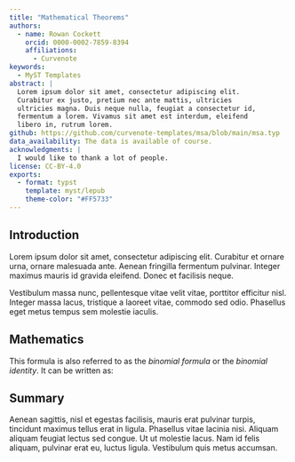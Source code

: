 ```yaml
---
title: "Mathematical Theorems"
authors:
  - name: Rowan Cockett
    orcid: 0000-0002-7859-8394
    affiliations:
      - Curvenote
keywords:
  - MyST Templates
abstract: |
  Lorem ipsum dolor sit amet, consectetur adipiscing elit.
  Curabitur ex justo, pretium nec ante mattis, ultricies
  ultricies magna. Duis neque nulla, feugiat a consectetur id,
  fermentum a lorem. Vivamus sit amet est interdum, eleifend
  libero in, rutrum lorem. 
github: https://github.com/curvenote-templates/msa/blob/main/msa.typ
data_availability: The data is available of course.
acknowledgments: |
  I would like to thank a lot of people.
license: CC-BY-4.0
exports:
  - format: typst
    template: myst/lepub
    theme-color: "#FF5733"
---
```


## Introduction

Lorem ipsum dolor sit amet, consectetur adipiscing elit. Curabitur et ornare urna, ornare malesuada ante. Aenean fringilla fermentum pulvinar. Integer maximus mauris id gravida eleifend. Donec et facilisis neque. 

<!-- @netwok2020 -->

Vestibulum massa nunc, pellentesque vitae velit vitae, porttitor efficitur nisl. Integer massa lacus, tristique a laoreet vitae, commodo sed odio. Phasellus eget metus tempus sem molestie iaculis. 

## Mathematics

This formula is also referred to as the _binomial formula_ or the _binomial identity_. It can be written as:

<!-- $$
(x+y)^n = \sum_{k=0}^n {n \choose k}x^{n-k}y^k = \sum_{k=0}^n {n \choose k}x^{k}y^{n-k}
$$ -->

<!-- ::: {.ams-theorem numbered="true"}
The square of any real number is non-negative.
::: -->

<!-- ::: {.ams-proof}
Any real number $x$ satisfies $x > 0$, $x = 0$, or $x < 0$. If $x = 0$,
then $x^2 = 0 >= 0$. If $x > 0$ then as a positive time a positive is
positive we have $x^2 = x x > 0$. If $x < 0$ then $−x > 0$ and so by
what we have just done $x^2 = (−x)^2 > 0$. So in all cases $x^2 ≥ 0$.
::: -->

## Summary

Aenean sagittis, nisl et egestas facilisis, mauris erat pulvinar turpis, tincidunt maximus tellus erat in ligula. Phasellus vitae lacinia nisi. Aliquam aliquam feugiat lectus sed congue. Ut ut molestie lacus. Nam id felis aliquam, pulvinar erat eu, luctus ligula. Vestibulum quis metus accumsan.